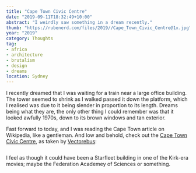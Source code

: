 ```yaml
---
title: "Cape Town Civic Centre"
date: "2019-09-11T18:32:49+10:00"
abstract: "I weirdly saw something in a dream recently."
thumb: "https://rubenerd.com/files/2019//Cape_Town_Civic_Centre@1x.jpg"
year: "2019"
category: Thoughts
tag:
- africa
- architecture
- brutalism
- design
- dreams
location: Sydney
---
```

I recently dreamed that I was waiting for a train near a large office building. The tower seemed to shrink as I walked passed it down the platform, which I realised was due to it being slender in proportion to its length. Dreams being what they are, the only other thing I could remember was that it looked awfully 1970s, down to its brown windows and tan exterior.

Fast forward to today, and I was reading the Cape Town article on Wikipedia, like a gentleman. And low and behold, check out the [Cape Town Civic Centre](https://commons.wikimedia.org/wiki/File:Cape_Town_Civic_Centre.jpg), as taken by [Vectorebus](https://commons.wikimedia.org/wiki/User:Vectorebus)\:

<figure><p><img src="https://rubenerd.com/files/2019//Cape_Town_Civic_Centre@1x.jpg" alt="" srcset="https://rubenerd.com/files/2019//Cape_Town_Civic_Centre@1x.jpg 1x, https://rubenerd.com/files/2019//Cape_Town_Civic_Centre@2x.jpg 2x" /></p></figure>

I feel as though it could have been a Starfleet building in one of the Kirk-era movies; maybe the Federation Academey of Sciences or something.

